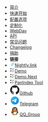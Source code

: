 - [简介](/docs/zh/introduction.md)
- [快速开始](/docs/zh/quickstart.md)
- [配置选项](/docs/zh/config.md)
- [定制化](/docs/zh/ui.md)
- [WebDav](/docs/zh/webdav.md)
- [API](/docs/zh/api.md)
- [常见问题](/docs/zh/question.md)
- [Changelog](/docs/zh/changelog.md)
- [捐助](/docs/zh/donate.md)
- **链接**
- [![Nightly.link](../../_media/link.png)Nightly.link](https://nightly.link/libsgh/PanIndex/workflows/nightly-build/dev)
- [![Demo](../../_media/demo.png)Demo](https://t1.noki.icu)
- [![Demo.Next](../../_media/demo.png)Demo.Next](https://t2.noki.icu)
- [![PanIndex Tool](../../_media/demo.png)PanIndex Tool](https://pt.noki.icu/)
- [![Github](../../_media/github.svg)Github](https://github.com/libsgh/PanIndex/)
- [![Telegram](../../_media/telegram.svg)Telegram](https://t.me/PanIndex)
- [![QQ_Group](../../_media/qq.svg)QQ_Group](https://qm.qq.com/cgi-bin/qm/qr?k=tDmhP8YbRaJBTpwbwM0BMgr0zQ9tRSU-&jump_from=webapi)